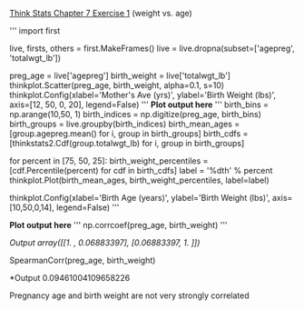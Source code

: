 [Think Stats Chapter 7 Exercise 1](http://greenteapress.com/thinkstats2/html/thinkstats2008.html#toc70) (weight vs. age)

'''
import first

live, firsts, others = first.MakeFrames()
live = live.dropna(subset=['agepreg', 'totalwgt_lb'])

preg_age = live['agepreg']
birth_weight = live['totalwgt_lb']
thinkplot.Scatter(preg_age, birth_weight, alpha=0.1, s=10)
thinkplot.Config(xlabel='Mother\'s Ave (yrs)',
                 ylabel='Birth Weight (lbs)',
                 axis=[12, 50, 0, 20],
                 legend=False)
'''
**Plot output here**
'''
birth_bins = np.arange(10,50, 1)
birth_indices = np.digitize(preg_age, birth_bins)
birth_groups = live.groupby(birth_indices)
birth_mean_ages = [group.agepreg.mean() for i, group in birth_groups]
birth_cdfs = [thinkstats2.Cdf(group.totalwgt_lb) for i, group in birth_groups]

for percent in [75, 50, 25]:
    birth_weight_percentiles = [cdf.Percentile(percent) for cdf in birth_cdfs]
    label = '%dth' % percent
    thinkplot.Plot(birth_mean_ages, birth_weight_percentiles, label=label)
    
thinkplot.Config(xlabel='Birth Age (years)',
                 ylabel='Birth Weight (lbs)',
                 axis=[10,50,0,14],
                 legend=False)
'''
                 
**Plot output here**
'''
np.corrcoef(preg_age, birth_weight)
'''

*Output
array([[1.        , 0.06883397],
       [0.06883397, 1.        ]])*

SpearmanCorr(preg_age, birth_weight)

*Output
0.09461004109658226

Pregnancy age and birth weight are not very strongly correlated
